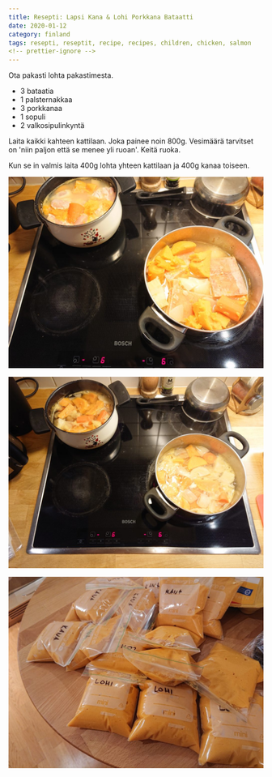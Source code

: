 ```yaml
---
title: Resepti: Lapsi Kana & Lohi Porkkana Bataatti
date: 2020-01-12
category: finland
tags: resepti, reseptit, recipe, recipes, children, chicken, salmon
<!-- prettier-ignore -->
---
```


Ota pakasti lohta pakastimesta.

- 3 bataatia
- 1 palsternakkaa
- 3 porkkanaa
- 1 sopuli
- 2 valkosipulinkyntä

Laita kaikki kahteen kattilaan. Joka painee noin 800g. Vesimäärä tarvitset on 'niin paljon että se menee yli ruoan'. Keitä ruoka.

Kun se in valmis laita 400g lohta yhteen kattilaan ja 400g kanaa toiseen.

![boiling](images/DSC_1338-1024x768.jpg)

![still-boiling](images/DSC_1337-1024x768.jpg)

![packaged](images/DSC_1339-1024x768.jpg)
